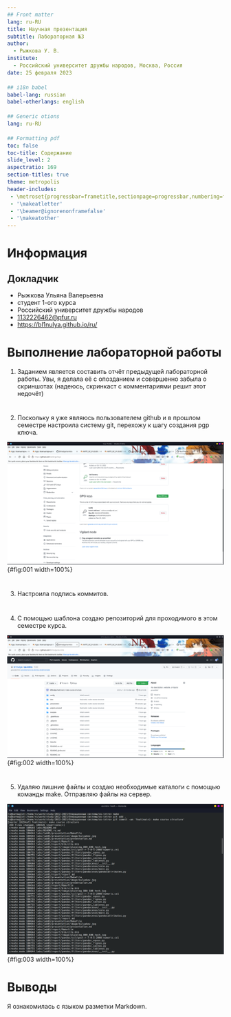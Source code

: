 ```yaml
---
## Front matter
lang: ru-RU
title: Научная презентация
subtitle: Лабораторная №3
author:
  - Рыжкова У. В.
institute:
  - Российский университет дружбы народов, Москва, Россия
date: 25 февраля 2023

## i18n babel
babel-lang: russian
babel-otherlangs: english

## Generic otions
lang: ru-RU

## Formatting pdf
toc: false
toc-title: Содержание
slide_level: 2
aspectratio: 169
section-titles: true
theme: metropolis
header-includes:
 - \metroset{progressbar=frametitle,sectionpage=progressbar,numbering=fraction}
 - '\makeatletter'
 - '\beamer@ignorenonframefalse'
 - '\makeatother'
---
```


# Информация

## Докладчик

  * Рыжкова Ульяна Валерьевна
  * студент 1-ого курса
  * Российский университет дружбы народов
  * [1132226462@pfur.ru](mailto:1132226462@pfur.ru)
  * <https://bl1nulya.github.io/ru/>


# Выполнение лабораторной работы

1. Заданием является составить отчёт предыдущей лабораторной работы. Увы, я делала её с опозданием и совершенно забыла о скриншотах (надеюсь, скринкаст с комментариями решит этот недочёт)

# 

2. Поскольку я уже являюсь пользователем github и в прошлом семестре настроила систему git, перехожу к шагу создания pgp ключа. 

![Подключенный pgp ключ](image/1.png){#fig:001 width=100%}

# 

3. Настроила подпись коммитов.

# 

4. С помощью шаблона создаю репозиторий для проходимого в этом семестре курса.

![Новый репозиторий](image/2.png){#fig:002 width=100%}

# 

5. Удаляю лишние файлы и создаю необходимые каталоги с помощью команды make. Отправляю файлы на сервер.

![Создание каталогов и загрузка файлов на сервер](image/3.png){#fig:003 width=100%}

# Выводы

Я ознакомилась с языком разметки Markdown.
